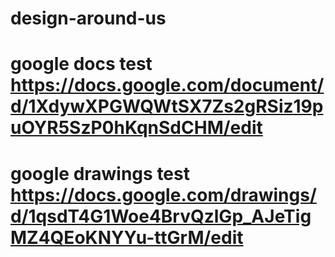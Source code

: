 # design-around-us

# google docs test https://docs.google.com/document/d/1XdywXPGWQWtSX7Zs2gRSiz19puOYR5SzP0hKqnSdCHM/edit

# google drawings test https://docs.google.com/drawings/d/1qsdT4G1Woe4BrvQzlGp_AJeTigMZ4QEoKNYYu-ttGrM/edit